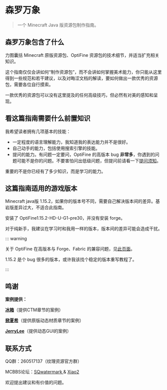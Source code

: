 # 森罗万象

> 一个 Minecraft Java 版资源包制作指南。

## 森罗万象包含了什么

力图囊括 Minecraft 原版资源包、OptiFine 资源包的技术细节，并适当扩充相关知识。

这个指南仅仅会讲如何“制作资源包”，而不会讲如何掌握美术能力，你只能从这里得到一些规范和若干建议，以及对晦涩文档的解读，要如何做出一款优秀的资源包，需要各位自行摸索。

一款优秀的资源包可以没有这里提及的任何高级技巧，但必然有对美的感知和呈现。

## 看这篇指南需要什么前置知识

我希望读者拥有几项基本的技能：

- 一定程度的语言理解能力，我知道我的表达能力并不是很好。
- 自己动手的能力，包括使用搜索引擎的技能。
- 提问的能力。有问题一定要问，OptiFine 的高版本 bug **非常多**，你遇到的问题可能不是你的问题。不要害怕问出低级问题，但提问前请看一下[提问须知](appendix/questions.md)。

重要的不是你已经有了多少知识，而是学习的能力。

## 这篇指南适用的游戏版本

Minecraft java版 1.15.2，如果你的版本号不同，需要自己解决版本间的差异。基岩版差异过大，不适合此指南。

安装了 OptiFine1.15.2-HD-U-G1-pre30，并没有安装 forge。

对于纯新手，我建议在学习时和我用一样的版本，版本间的差异可能会造成干扰。

::: warning

关于 OptiFine 在高版本与 Forge、Fabric 的兼容问题，见[此页面](appendix/compatibility.md)。

1.15.2 是个 bug 很多的版本，或许我该找个稳定的版本重写教程了。

:::

## 鸣谢

**案例提供：**

**[冰箱](https://space.bilibili.com/393110/)**（提供CTM章节的案例）

**[掀夏希](https://space.bilibili.com/11576976/)**（提供原版动态材质章节的案例）

**[JerryLee](https://www.mcbbs.net/home.php?mod=space&uid=1892187)**（提供动态GUI的案例）

## 联系方式

QQ群：260517137（纹理资源官方群）

MCBBS论坛：[SQwatermark ](https://www.mcbbs.net/?2603114)& [Xiao2](https://www.mcbbs.net/?703042)

欢迎提出建议和有价值的问题。
